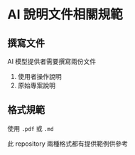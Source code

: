 # AI 說明文件相關規範

## 撰寫文件
AI 模型提供者需要撰寫兩份文件
1. 使用者操作說明
2. 原始專案說明

## 格式規範
使用 `.pdf` 或 `.md`

此 repository 兩種格式都有提供範例供參考
